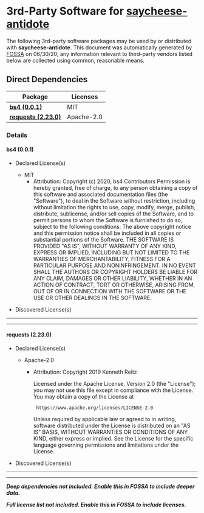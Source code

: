 # 3rd-Party Software for [saycheese-antidote]()

The following 3rd-party software packages may be used by or distributed with **saycheese-antidote**.  This document was automatically generated by [FOSSA](https://fossa.com) on 06/30/20; any information relevant to third-party vendors listed below are collected using common, reasonable means.






## Direct Dependencies


Package|Licenses
-------|--------
**[bs4 (0.0.1)](#bs4-001)**|MIT
**[requests (2.23.0)](#requests-2230)**|Apache-2.0



### Details


#### **bs4 (0.0.1)**


* Declared License(s)
    * MIT
        * Attribution:
        Copyright (c) 2020, bs4 Contributors
		Permission is hereby granted, free of charge, to any person obtaining a copy of this software and associated documentation files (the "Software"), to deal in the Software without restriction, including without limitation the rights to use, copy, modify, merge, publish, distribute, sublicense, and/or sell copies of the Software, and to permit persons to whom the Software is furnished to do so, subject to the following conditions:
		The above copyright notice and this permission notice shall be included in all copies or substantial portions of the Software.
		THE SOFTWARE IS PROVIDED "AS IS", WITHOUT WARRANTY OF ANY KIND, EXPRESS OR IMPLIED, INCLUDING BUT NOT LIMITED TO THE WARRANTIES OF MERCHANTABILITY, FITNESS FOR A PARTICULAR PURPOSE AND NONINFRINGEMENT. IN NO EVENT SHALL THE AUTHORS OR COPYRIGHT HOLDERS BE LIABLE FOR ANY CLAIM, DAMAGES OR OTHER LIABILITY, WHETHER IN AN ACTION OF CONTRACT, TORT OR OTHERWISE, ARISING FROM, OUT OF OR IN CONNECTION WITH THE SOFTWARE OR THE USE OR OTHER DEALINGS IN THE SOFTWARE.



* Discovered License(s)






---
---

#### **requests (2.23.0)**


* Declared License(s)
    * Apache-2.0
        * Attribution:
        Copyright 2019 Kenneth Reitz
		
		   Licensed under the Apache License, Version 2.0 (the "License");
		   you may not use this file except in compliance with the License.
		   You may obtain a copy of the License at
		
		       https://www.apache.org/licenses/LICENSE-2.0
		
		   Unless required by applicable law or agreed to in writing, software
		   distributed under the License is distributed on an "AS IS" BASIS,
		   WITHOUT WARRANTIES OR CONDITIONS OF ANY KIND, either express or implied.
		   See the License for the specific language governing permissions and
		   limitations under the License.
		



* Discovered License(s)






---
---






***Deep dependencies not included.  Enable this in FOSSA to include deeper data.***



***Full license list not included.  Enable this in FOSSA to include licenses.***



[FOSSA]: # (Do not touch the comments below)

[FOSSA]: # (==depsig=e3b0c44298fc1c149afbf4c8996fb92427ae41e4649b934ca495991b7852b855==)


